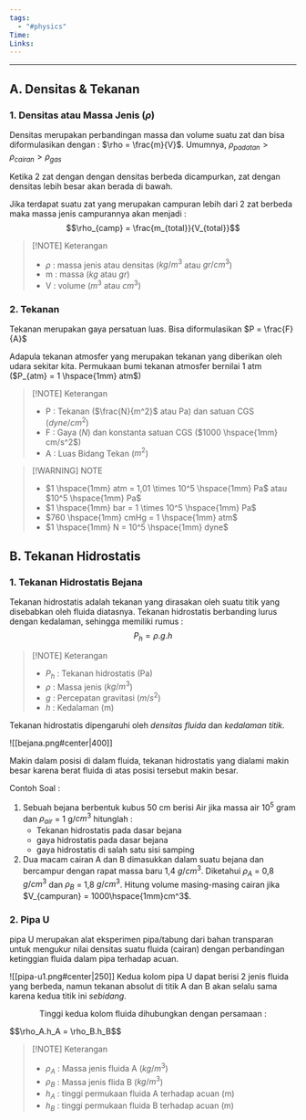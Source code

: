 ```yaml
---
tags:
  - "#physics"
Time: 
Links:
---
```

---
## A. Densitas & Tekanan
### 1. Densitas atau Massa Jenis ($\rho$)
Densitas merupakan perbandingan massa dan volume suatu zat dan bisa diformulasikan dengan : $\rho = \frac{m}{V}$. Umumnya, $\rho_{padatan} > \rho_{cairan} > \rho_{gas}$

Ketika 2 zat dengan dengan densitas berbeda dicampurkan, zat dengan densitas lebih besar akan berada di bawah.

Jika terdapat suatu zat yang merupakan campuran lebih dari 2 zat berbeda maka massa jenis campurannya akan menjadi : $$\rho_{camp} = \frac{m_{total}}{V_{total}}$$
> [!NOTE] Keterangan
> - $\rho$ : massa jenis atau densitas ($kg/m^3$ atau $gr/cm^3$)
> - m : massa ($kg$ atau $gr$)
> - V : volume ($m^3$ atau $cm^3$)
### 2. Tekanan
Tekanan merupakan gaya persatuan luas. Bisa diformulasikan $P = \frac{F}{A}$

Adapula tekanan atmosfer yang merupakan tekanan yang diberikan oleh udara sekitar kita. Permukaan bumi tekanan atmosfer bernilai 1 atm ($P_{atm} = 1 \hspace{1mm} atm$)

> [!NOTE] Keterangan
> - P : Tekanan ($\frac{N}{m^2}$ atau Pa) dan satuan CGS ($dyne/cm^2$)
> - F : Gaya ($N$) dan konstanta satuan CGS ($1000 \hspace{1mm} cm/s^2$)
> - A : Luas Bidang Tekan ($m^2$)

> [!WARNING] NOTE
> - $1 \hspace{1mm} atm = 1,01 \times 10^5 \hspace{1mm} Pa$ atau $10^5 \hspace{1mm} Pa$
> - $1 \hspace{1mm} bar = 1 \times 10^5 \hspace{1mm} Pa$
> - $760 \hspace{1mm} cmHg = 1 \hspace{1mm} atm$
> - $1 \hspace{1mm} N = 10^5 \hspace{1mm} dyne$
## B. Tekanan Hidrostatis

### 1. Tekanan Hidrostatis Bejana

Tekanan hidrostatis adalah tekanan yang dirasakan oleh suatu titik yang disebabkan oleh fluida diatasnya. Tekanan hidrostatis berbanding lurus dengan kedalaman, sehingga memiliki rumus : $$P_h=\rho.g.h$$
> [!NOTE] Keterangan
> - $P_h$ : Tekanan hidrostatis (Pa)
> - $\rho$ : Massa jenis ($kg/m^3$)
> - $g$ : Percepatan gravitasi ($m/s^2$)
> - $h$ : Kedalaman (m)

Tekanan hidrostatis dipengaruhi oleh *densitas fluida* dan *kedalaman titik*.

![[bejana.png#center|400]]

Makin dalam posisi di dalam fluida, tekanan hidrostatis yang dialami makin besar karena berat fluida di atas posisi tersebut makin besar.

Contoh Soal :

1. Sebuah bejana berbentuk kubus 50 cm berisi Air jika massa air $10^5$ gram dan $\rho_{air}$ = 1 g/$cm^3$ hitunglah :
	- Tekanan hidrostatis pada dasar bejana
	- gaya hidrostatis pada dasar bejana
	- gaya hidrostatis di salah satu sisi samping
2. Dua macam cairan A dan B dimasukkan dalam suatu bejana dan bercampur dengan rapat massa baru 1,4 $g/cm^3$. Diketahui $\rho_A$ = 0,8 $g/cm^3$ dan $\rho_B$ = 1,8 $g/cm^3$. Hitung volume masing-masing cairan jika $V_{campuran} = 1000\hspace{1mm}cm^3$.
### 2. Pipa U
pipa U merupakan alat eksperimen pipa/tabung dari bahan transparan untuk mengukur nilai densitas suatu fluida (cairan) dengan perbandingan ketinggian fluida dalam pipa terhadap acuan.

![[pipa-u1.png#center|250]]
Kedua kolom pipa U dapat berisi 2 jenis fluida yang berbeda, namun tekanan absolut di titik A dan B akan selalu sama karena kedua titik ini *sebidang*.
<p align="center">Tinggi kedua kolom fluida dihubungkan dengan persamaan :</p>
$$\rho_A.h_A = \rho_B.h_B$$

> [!NOTE] Keterangan
> - $\rho_A$ : Massa jenis fluida A ($kg/m^3$)
> - $\rho_B$ : Massa jenis flida B ($kg/m^3$)
> - $h_A$ : tinggi permukaan fluida A terhadap acuan (m)
> - $h_B$ : tinggi permukaan fluida B terhadap acuan (m)
